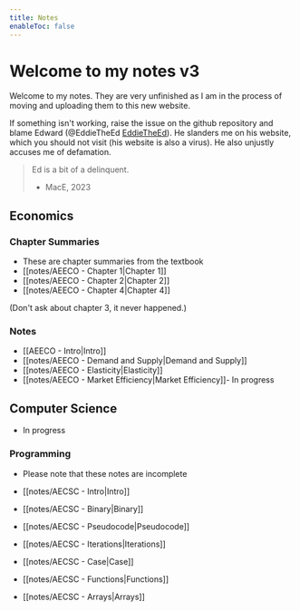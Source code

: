 ```yaml
---
title: Notes
enableToc: false
---
```

# Welcome to my notes v3
Welcome to my notes. They are very unfinished as I am in the process of moving and uploading them to this new website. 

If something isn't working, raise the issue on the github repository and blame Edward (@EddieTheEd [EddieTheEd](https://github.com/EddieTheEd)). He slanders me on his website, which you should not visit (his website is also a virus). He also unjustly accuses me  of defamation.



>Ed is a bit of a delinquent.
> - MacE, 2023




## Economics
### Chapter Summaries
- These are chapter summaries from the textbook
- [[notes/AEECO - Chapter 1|Chapter 1]]
- [[notes/AEECO - Chapter 2|Chapter 2]]
- [[notes/AEECO - Chapter 4|Chapter 4]]

(Don't ask about chapter 3, it never happened.)


### Notes
- [[AEECO - Intro|Intro]]
- [[notes/AEECO - Demand and Supply|Demand and Supply]]
- [[notes/AEECO - Elasticity|Elasticity]]
- [[notes/AEECO - Market Efficiency|Market Efficiency]]- In progress

## Computer Science
- In progress

### Programming
- Please note that these notes are incomplete

- [[notes/AECSC - Intro|Intro]]
- [[notes/AECSC - Binary|Binary]]
- [[notes/AECSC - Pseudocode|Pseudocode]]
- [[notes/AECSC - Iterations|Iterations]]
- [[notes/AECSC - Case|Case]]
- [[notes/AECSC - Functions|Functions]]
- [[notes/AECSC - Arrays|Arrays]]













